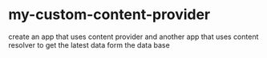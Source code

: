 # my-custom-content-provider
create an app that uses content provider and another app that uses content resolver to get the latest data form the data base 
